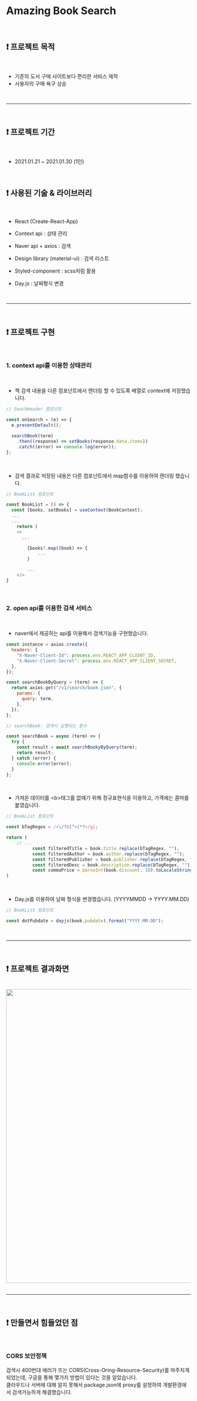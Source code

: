 # Amazing Book Search

<br>

## ❗️ 프로젝트 목적

<br>

- 기존의 도서 구매 사이트보다 편리한 서비스 제작
- 사용자의 구매 욕구 상승

<br>

---

<br>

## ❗️ 프로젝트 기간

<br>

- 2021.01.21 ~ 2021.01.30 (1인)

<br>

## ❗️ 사용된 기술 & 라이브러리

<br>

- React (Create-React-App)

- Context api : 상태 관리

- Naver api + axios : 검색

- Design library (material-ui) : 검색 리스트

- Styled-component : scss처럼 활용

- Day.js : 날짜형식 변경

  <br>

---

<br>

## ❗️ 프로젝트 구현

<br>

### 1. context api를 이용한 상태관리

<br>

- 책 검색 내용을 다른 컴포넌트에서 렌더링 할 수 있도록 배열로 context에 저장했습니다.

```js
// SeachHeader 컴포넌트

const onSearch = (e) => {
  e.preventDefault();

  searchBook(term)
    .then((response) => setBooks(response.data.items))
    .catch((error) => console.log(error));
};
```

<br>

- 검색 결과로 저장된 내용은 다른 컴포넌트에서 map함수를 이용하여 렌더링 했습니다.

```js
// BookList 컴포넌트

const BookList = () => {
  const [books, setBooks] = useContext(BookContext);
  ...
  ...
    return (
    <>
      ...

        {books?.map((book) => {
            ...
        }

        ...
    </>
}

```

<br>

### 2. open api를 이용한 검색 서비스

<br>

- naver에서 제공하는 api를 이용해서 검색기능을 구현했습니다.

```js
const instance = axios.create({
  headers: {
    "X-Naver-Client-Id": process.env.REACT_APP_CLIENT_ID,
    "X-Naver-Client-Secret": process.env.REACT_APP_CLIENT_SECRET,
  },
});

const searchBookByQuery = (term) => {
  return axios.get("/v1/search/book.json", {
    params: {
      query: term,
    },
  });
};

// searchBook: 검색시 실행되는 함수

const searchBook = async (term) => {
  try {
    const result = await searchBookyByQuery(term);
    return result;
  } catch (error) {
    console.error(error);
  }
};
```

<br>

- 가져온 데이터를 \<b>태그를 없애기 위해 정규표현식을 이용하고, 가격에는 콤마를 붙였습니다.

```js
// BookList 컴포넌트

const bTagRegex = /<\/?b[^>]*?>/gi;

return (
    // ...
          const filteredTitle = book.title.replace(bTagRegex, "");
          const filteredAuthor = book.author.replace(bTagRegex, "");
          const filteredPublisher = book.publisher.replace(bTagRegex, "");
          const filteredDesc = book.description.replace(bTagRegex, "");
          const commaPrice = parseInt(book.discount, 10).toLocaleString();
)
```

<br>

- Day.js를 이용하여 날짜 형식을 변경했습니다. (YYYYMMDD -> YYYY.MM.DD)

```js
// BookList 컴포넌트

const dotPubdate = dayjs(book.pubdate).format("YYYY.MM.DD");
```

<br>

---

<br>

## ❗️ 프로젝트 결과화면

<br>

<img src="https://github.com/jellybrown/amazing-book-search/blob/master/book-search.gif" width="800">

<br>

<br>

---

<br>

## ❗️ 만들면서 힘들었던 점

<br>

### CORS 보안정책

검색시 400번대 에러가 뜨는 CORS(Cross-Oring-Resource-Security)를 마주치게 되었는데,
구글을 통해 몇가지 방법이 있다는 것을 알았습니다.<br>
클라우드나 서버에 대해 알지 못해서 package.json에 proxy를 설정하여 개발환경에서 검색가능하게
해결했습니다.

<br>

<br>
